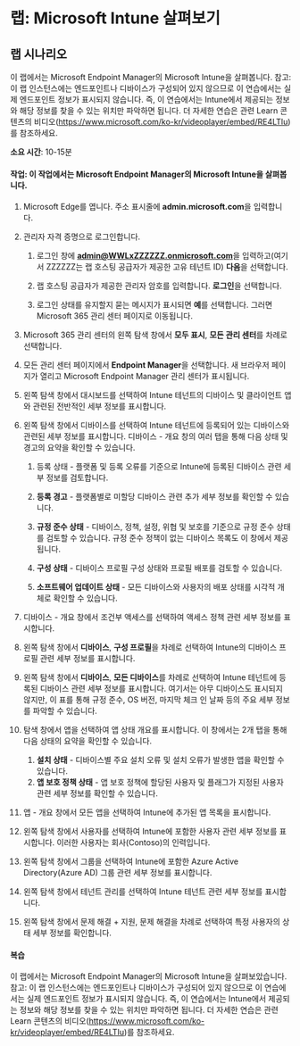﻿---
lab:
    title: 'Microsoft Intune 살펴보기'
    module: '모듈 3 단원 6: Microsoft 보안 솔루션의 기능 설명: Microsoft Intune을 통한 엔드포인트 보안 설명'
---


# 랩: Microsoft Intune 살펴보기

## 랩 시나리오

이 랩에서는 Microsoft Endpoint Manager의 Microsoft Intune을 살펴봅니다. 참고: 이 랩 인스턴스에는 엔드포인트나 디바이스가 구성되어 있지 않으므로 이 연습에서는 실제 엔드포인트 정보가 표시되지 않습니다. 즉, 이 연습에서는 Intune에서 제공되는 정보와 해당 정보를 찾을 수 있는 위치만 파악하면 됩니다.  더 자세한 연습은 관련 Learn 콘텐츠의 비디오(<https://www.microsoft.com/ko-kr/videoplayer/embed/RE4LTIu>)를 참조하세요.

**소요 시간**: 10-15분

#### 작업: 이 작업에서는 Microsoft Endpoint Manager의 Microsoft Intune을 살펴봅니다.

1. Microsoft Edge를 엽니다. 주소 표시줄에 **admin.microsoft.com**을 입력합니다.

1. 관리자 자격 증명으로 로그인합니다.
    1. 로그인 창에 **admin@WWLxZZZZZZ.onmicrosoft.com**을 입력하고(여기서 ZZZZZZ는 랩 호스팅 공급자가 제공한 고유 테넌트 ID) **다음**을 선택합니다.
    
    1. 랩 호스팅 공급자가 제공한 관리자 암호를 입력합니다. **로그인**을 선택합니다.
    1. 로그인 상태를 유지할지 묻는 메시지가 표시되면 **예**를 선택합니다. 그러면 Microsoft 365 관리 센터 페이지로 이동됩니다.

1. Microsoft 365 관리 센터의 왼쪽 탐색 창에서 **모두 표시**, **모든 관리 센터**를 차례로 선택합니다.

1. 모든 관리 센터 페이지에서 **Endpoint Manager**을 선택합니다.  새 브라우저 페이지가 열리고 Microsoft Endpoint Manager 관리 센터가 표시됩니다.

1. 왼쪽 탐색 창에서 대시보드를 선택하여 Intune 테넌트의 디바이스 및 클라이언트 앱와 관련된 전반적인 세부 정보를 표시합니다.

1. 왼쪽 탐색 창에서 디바이스를 선택하여 Intune 테넌트에 등록되어 있는 디바이스와 관련된 세부 정보를 표시합니다. 디바이스 - 개요 창의 여러 탭을 통해 다음 상태 및 경고의 요약을 확인할 수 있습니다.
    1. 등록 상태 - 플랫폼 및 등록 오류를 기준으로 Intune에 등록된 디바이스 관련 세부 정보를 검토합니다.
    
    1. **등록 경고** - 플랫폼별로 미할당 디바이스 관련 추가 세부 정보를 확인할 수 있습니다.
    1. **규정 준수 상태** - 디바이스, 정책, 설정, 위협 및 보호를 기준으로 규정 준수 상태를 검토할 수 있습니다. 규정 준수 정책이 없는 디바이스 목록도 이 창에서 제공됩니다.
    1. **구성 상태** - 디바이스 프로필 구성 상태와 프로필 배포를 검토할 수 있습니다.
    1. **소프트웨어 업데이트 상태** - 모든 디바이스와 사용자의 배포 상태를 시각적 개체로 확인할 수 있습니다.

1. 디바이스 - 개요 창에서 조건부 액세스를 선택하여 액세스 정책 관련 세부 정보를 표시합니다.

1. 왼쪽 탐색 창에서 **디바이스**, **구성 프로필**을 차례로 선택하여 Intune의 디바이스 프로필 관련 세부 정보를 표시합니다.

1. 왼쪽 탐색 창에서 **디바이스**, **모든 디바이스**를 차례로 선택하여 Intune 테넌트에 등록된 디바이스 관련 세부 정보를 표시합니다.  여기서는 아무 디바이스도 표시되지 않지만, 이 표를 통해 규정 준수, OS 버전, 마지막 체크 인 날짜 등의 주요 세부 정보를 파악할 수 있습니다.

1. 탐색 창에서 앱을 선택하여 앱 상태 개요를 표시합니다. 이 창에서는 2개 탭을 통해 다음 상태의 요약을 확인할 수 있습니다.
    1. **설치 상태** - 디바이스별 주요 설치 오류 및 설치 오류가 발생한 앱을 확인할 수 있습니다.
    1. **앱 보호 정책 상태** - 앱 보호 정책에 할당된 사용자 및 플래그가 지정된 사용자 관련 세부 정보를 확인할 수 있습니다.

1. 앱 - 개요 창에서 모든 앱을 선택하여 Intune에 추가된 앱 목록을 표시합니다.

1. 왼쪽 탐색 창에서 사용자를 선택하여 Intune에 포함한 사용자 관련 세부 정보를 표시합니다. 이러한 사용자는 회사(Contoso)의 인력입니다.

1. 왼쪽 탐색 창에서 그룹을 선택하여 Intune에 포함한 Azure Active Directory(Azure AD) 그룹 관련 세부 정보를 표시합니다.

1. 왼쪽 탐색 창에서 테넌트 관리를 선택하여 Intune 테넌트 관련 세부 정보를 표시합니다.

1. 왼쪽 탐색 창에서 문제 해결 + 지원, 문제 해결을 차례로 선택하여 특정 사용자의 상태 세부 정보를 확인합니다.

#### 복습

이 랩에서는 Microsoft Endpoint Manager의 Microsoft Intune을 살펴보았습니다. 참고: 이 랩 인스턴스에는 엔드포인트나 디바이스가 구성되어 있지 않으므로 이 연습에서는 실제 엔드포인트 정보가 표시되지 않습니다. 즉, 이 연습에서는 Intune에서 제공되는 정보와 해당 정보를 찾을 수 있는 위치만 파악하면 됩니다.  더 자세한 연습은 관련 Learn 콘텐츠의 비디오(<https://www.microsoft.com/ko-kr/videoplayer/embed/RE4LTIu>)를 참조하세요.
